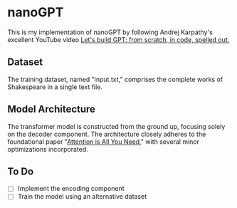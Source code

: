 # nanoGPT
This is my implementation of nanoGPT by following Andrej Karpathy's excellent YouTube video [Let's build GPT: from scratch, in code, spelled out.](https://www.youtube.com/watch?v=kCc8FmEb1nY&t=1s)

## Dataset
The training dataset, named "input.txt," comprises the complete works of Shakespeare in a single text file.

## Model Architecture
The transformer model is constructed from the ground up, focusing solely on the decoder component. The architecture closely adheres to the foundational paper "[Attention is All You Need](https://arxiv.org/abs/1706.03762)," with several minor optimizations incorporated.

## To Do
- [ ] Implement the encoding component
- [ ] Train the model using an alternative dataset
